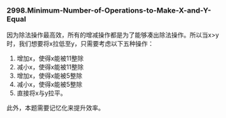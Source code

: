 ### 2998.Minimum-Number-of-Operations-to-Make-X-and-Y-Equal

因为除法操作最高效，所有的增减操作都是为了能够凑出除法操作。所以当x>y时，我们想要将x拉低至y，只需要考虑以下五种操作：
1. 增加x，使得x能被11整除
2. 减小x，使得x能被11整除
3. 增加x，使得x能被5整除
4. 减小x，使得x能被5整除
5. 直接将x与y拉平。

此外，本题需要记忆化来提升效率。
